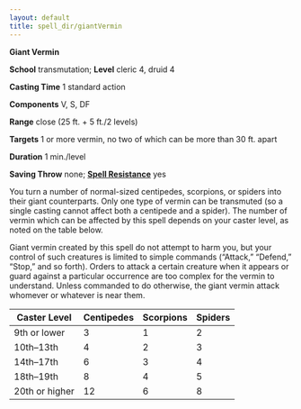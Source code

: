 ```yaml
---
layout: default
title: spell_dir/giantVermin
---
```

 **Giant Vermin**

**School** transmutation; **Level** cleric 4, druid 4

**Casting Time** 1 standard action

**Components** V, S, DF

**Range** close (25 ft. + 5 ft./2 levels)

**Targets** 1 or more vermin, no two of which can be more than 30 ft. apart

**Duration** 1 min./level

**Saving Throw** none; **[Spell Resistance](../glossary#_spell-resistance)** yes

You turn a number of normal-sized centipedes, scorpions, or spiders into their giant counterparts. Only one type of vermin can be transmuted (so a single casting cannot affect both a centipede and a spider). The number of vermin which can be affected by this spell depends on your caster level, as noted on the table below.

Giant vermin created by this spell do not attempt to harm you, but your control of such creatures is limited to simple commands (“Attack,” “Defend,” “Stop,” and so forth). Orders to attack a certain creature when it appears or guard against a particular occurrence are too complex for the vermin to understand. Unless commanded to do otherwise, the giant vermin attack whomever or whatever is near them.

| Caster Level | Centipedes | Scorpions | Spiders |
| --- | --- | --- | --- |
| 9th or lower | 3 | 1 | 2 |
| 10th–13th | 4 | 2 | 3 |
| 14th–17th | 6 | 3 | 4 |
| 18th–19th | 8 | 4 | 5 |
| 20th or higher | 12 | 6 | 8 |

